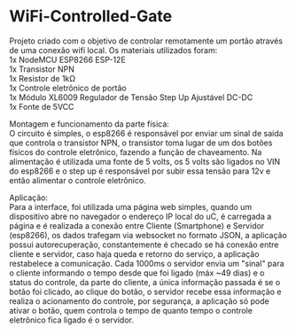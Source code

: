 # WiFi-Controlled-Gate

Projeto criado com o objetivo de controlar remotamente um portão através de uma conexão wifi local.
Os materiais utilizados foram:  
1x NodeMCU ESP8266 ESP-12E  
1x Transistor NPN  
1x Resistor de 1kΩ  
1x Controle eletrônico de portão  
1x Módulo XL6009 Regulador de Tensão Step Up Ajustável DC-DC  
1x Fonte de 5VCC  
  
Montagem e funcionamento da parte física:  
O circuito é simples, o esp8266 é responsável por enviar um sinal de saída que controla o transistor NPN, o transistor toma lugar de um dos botões físicos do controle eletrônico, fazendo a função de chaveamento. Na alimentação é utilizada uma fonte de 5 volts, os 5 volts são ligados no VIN do esp8266 e o step up é responsável por subir essa tensão para 12v e então alimentar o controle eletrônico.

Aplicação:  
Para a interface, foi utilizada uma página web simples, quando um dispositivo abre no navegador o endereço IP local do uC, é carregada a página e é realizada a conexão entre Cliente (Smartphone) e Servidor (esp8266), os dados trafegam via websocket no formato JSON, a aplicação possui autorecuperação, constantemente é checado se há conexão entre cliente e servidor, caso haja queda e retorno do serviço, a aplicação restabelece a comunicação. Cada 1000ms o servidor envia um "sinal" para o cliente informando o tempo desde que foi ligado (máx ~49 dias) e o status do controle, da parte do cliente, a única informação passada é se o botão foi clicado, ao clique do botão, o servidor recebe essa informação e realiza o acionamento do controle, por segurança, a aplicação só pode ativar o botão, quem controla o tempo de quanto tempo o controle eletrônico fica ligado é o servidor.
